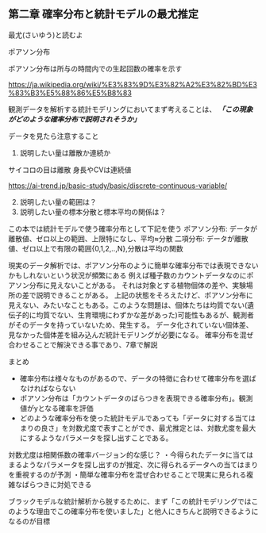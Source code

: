 ## 第二章 確率分布と統計モデルの最尤推定

最尤(さいゆう)と読むよ

ポアソン分布

ポアソン分布は所与の時間内での生起回数の確率を示す

https://ja.wikipedia.org/wiki/%E3%83%9D%E3%82%A2%E3%82%BD%E3%83%B3%E5%88%86%E5%B8%83

観測データを解析する統計モデリングにおいてまず考えることは、
***「この現象がどのような確率分布で説明されそうか」***

データを見たら注意すること

1. 説明したい量は離散か連続か

サイコロの目は離散
身長やCVは連続値

https://ai-trend.jp/basic-study/basic/discrete-continuous-variable/


2. 説明したい量の範囲は？
3. 説明したい量の標本分散と標本平均の関係は？

この本では統計モデルで使う確率分布として下記を使う
ポアソン分布: データが離散値、ゼロ以上の範囲、上限特になし、平均≈分散
二項分布: データが離散値、ゼロ以上で有限の範囲{0,1,2,..,N},分散は平均の関数

現実のデータ解析では、ポアソン分布のように簡単な確率分布では表現できないかもしれないという状況が頻繁にある
例えば種子数のカウントデータなのにポアソン分布に見えないことがある。
それは対象とする植物個体の差や、実験場所の差で説明できることがある。
上記の状態をそろえたけど、ポアソン分布に見えない、みたいなこともある。このような問題は、個体たちは均質でない(遺伝子的に均質でない、生育環境にわずかな差があった)可能性もあるが、観測者がそのデータを持っていないため、発生する。
データ化されていない個体差、見なかった個体差を組み込んだ統計モデリングが必要になる。
確率分布を混ぜ合わせることで解決できる事であり、7章で解説

まとめ

- 確率分布は様々なものがあるので、データの特徴に合わせて確率分布を選ばなければならない
- ポアソン分布は「カウントデータのばらつきを表現できる確率分布」。観測値がyとなる確率を評価
- どのような確率分布を使った統計モデルであっても「データに対する当てはまりの良さ」を対数尤度で表すことができ、最尤推定とは、対数尤度を最大にするようなパラメータを探し出すことである。

対数尤度は相関係数の確率バージョン的な感じ？
・今得られたデータに当てはまるようなパラメータを探し出すのが推定、次に得られるデータへの当てはまりを重視するのが予測
・簡単な確率分布を混ぜ合わせることで現実に見られる複雑なばらつきに対処できる

ブラックモデルな統計解析から脱するために、まず「この統計モデリングではこのような理由でこの確率分布を使いました」と他人にきちんと説明できるようになるのが目標

